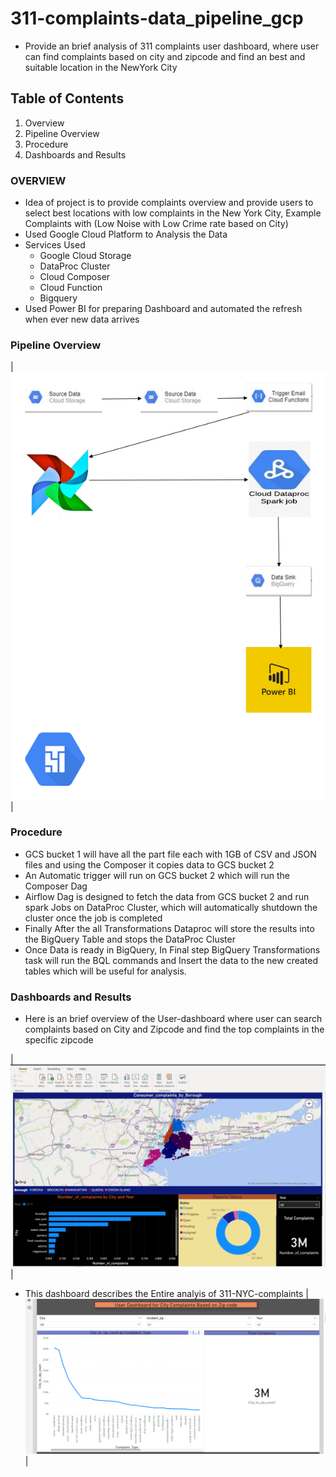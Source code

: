# 311-complaints-data_pipeline_gcp
* Provide an brief analysis of 311 complaints user dashboard, where user can find complaints based on city and zipcode and find an best and suitable location in the NewYork City  
## Table of Contents
1. Overview 
2. Pipeline Overview
3. Procedure
4. Dashboards and Results

### OVERVIEW
* Idea of project is to provide complaints overview and provide users to select best locations with low complaints in the New York City, Example Complaints with (Low Noise with Low Crime rate based on City)
* Used Google Cloud Platform to Analysis the Data
* Services Used
  - Google Cloud Storage
  - DataProc Cluster
  - Cloud Composer
  - Cloud Function
  - Bigquery
* Used Power BI for preparing Dashboard and automated the refresh when ever new data arrives

### Pipeline Overview

| ![Design Overview](pipeline/pipeline.png)|

### Procedure
* GCS bucket 1 will have all the part file each with 1GB of CSV and JSON files and using the Composer it copies data to GCS bucket 2
* An Automatic trigger will run on GCS bucket 2 which will run the Composer Dag
* Airflow Dag is designed to fetch the data from GCS bucket 2 and run spark Jobs on DataProc Cluster, which will automatically shutdown the cluster once the job is completed
* Finally After the all Transformations Dataproc will store the results into the BigQuery Table and stops the DataProc Cluster
* Once Data is ready in BigQuery, In Final step BigQuery Transformations task will run the BQL commands and Insert the data to the new created tables which will be useful for analysis.

### Dashboards and Results
* Here is an brief overview of the User-dashboard where user can search complaints based on City and Zipcode and find the top complaints in the specific zipcode

| ![Design Overview](pipeline/user_dashboard.png)|

* This dashboard describes the Entire analyis of 311-NYC-complaints
| ![Design Overview](pipeline/analysis.png)|


